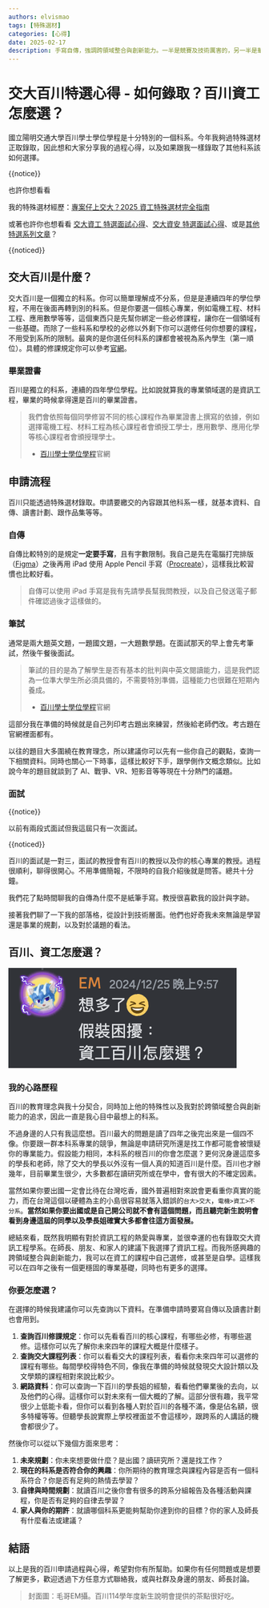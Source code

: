 ```yaml
---
authors: elvismao
tags: [特殊選材]
categories: [心得]
date: 2025-02-17
description: 手寫自傳，強調跨領域整合與創新能力。一半是競賽及技術厲害的，另一半是華德福等實驗高中。
---
```


# 交大百川特選心得 - 如何錄取？百川資工怎麼選？

國立陽明交通大學百川學士學位學程是十分特別的一個科系。今年我夠過特殊選材正取錄取，因此想和大家分享我的過程心得，以及如果跟我一樣錄取了其他科系該如何選擇。

{{notice}}

也許你想看看

我的特殊選材經歷：[專案仔上交大？2025 資工特殊選材完全指南](https://emtech.cc/p/srecruit)

或著也許你也想看看 [交大資工 特選面試心得](srecruit-nycu)、[交大資安 特選面試心得](srecruit-nycu2)、或是[其他特選系列文章](/tag/特殊選材)？

{{noticed}}

## 交大百川是什麼？

交大百川是一個獨立的科系。你可以簡單理解成不分系，但是是連續四年的學位學程，不用在後面再轉到別的科系。但是你要選一個核心專業，例如電機工程、材料工程、應用數學等等，這個東西只是先幫你綁定一些必修課程，讓你在一個領域有一些基礎。而除了一些科系和學校的必修以外剩下你可以選修任何你想要的課程，不用受到系所的限制。最爽的是你選任何科系的課都會被視為系內學生（第一順位）。具體的修課規定你可以參考[官網](https://aretehp.nycu.edu.tw/?page_id=15)。

### 畢業證書

百川是獨立的科系，連續的四年學位學程。比如說就算我的專業領域選的是資訊工程，畢業的時候拿得還是百川的畢業證書。

> 我們會依照每個同學修習不同的核心課程作為畢業證書上撰寫的依據，例如選擇電機工程、材料工程為核心課程者會頒授工學士，應用數學、應用化學等核心課程者會頒授理學士。
>
> - [百川學士學位學程](https://aretehp.nycu.edu.tw/)官網

## 申請流程

百川只能透過特殊選材錄取。申請要繳交的內容跟其他科系一樣，就基本資料、自傳、讀書計劃、跟作品集等等。

### 自傳

自傳比較特別的是規定**一定要手寫**，且有字數限制。我自己是先在電腦打完排版（[Figma](https://www.figma.com/)）之後再用 iPad 使用 Apple Pencil 手寫（[Procreate](https://apps.apple.com/tw/app/procreate/id425073498)），這樣我比較習慣也比較好看。

> 自傳可以使用 iPad 手寫是我有先請學長幫我問教授，以及自己發送電子郵件確認過後才這樣做的。

### 筆試

通常是兩大題英文題，一題國文題，一大題數學題。在面試那天的早上會先考筆試，然後午餐後面試。

> 筆試的目的是為了解學生是否有基本的批判與中英文閱讀能力，這是我們認為一位準大學生所必須具備的，不需要特別準備，這種能力也很難在短期內養成。
>
> - [百川學士學位學程](https://aretehp.nycu.edu.tw/)官網

這部分我在準備的時候就是自己列印考古題出來練習，然後給老師們改。考古題在官網裡面都有。

以往的題目大多圍繞在教育理念，所以建議你可以先有一些你自己的觀點，查詢一下相關資料。同時也關心一下時事，這樣比較好下手，跟學側作文概念類似。比如說今年的題目就談到了 AI、戰爭、VR、短影音等等現在十分熱門的議題。

### 面試

{{notice}}

以前有兩段式面試但我這屆只有一次面試。

{{noticed}}

百川的面試是一對三，面試的教授會有百川的教授以及你的核心專業的教授。過程很順利，聊得很開心。不用準備簡報，不限時的自我介紹後就是問答。總共十分鐘。

我們花了點時間聊我的自傳為什麼不是紙筆手寫。教授很喜歡我的設計與字跡。

接著我們聊了一下我的部落格，從設計到技術層面。他們也好奇我未來無論是學習還是事業的規劃，以及對於議題的看法。

## 百川、資工怎麼選？

![去年自己在那裡 high，沒想到真的遇到這個困擾](discord.webp)

### 我的心路歷程

百川的教育理念與我十分契合，同時加上他的特殊性以及我對於跨領域整合與創新能力的追求，因此一直是我心目中最想上的科系。

不過身邊的人只有我這麼想。百川最大的問題是讀了四年之後完出來是一個四不像。你要跟一群本科系專業的競爭，無論是申請研究所還是找工作都可能會被懷疑你的專業能力。假設能力相同，本科系的根百川的你會怎麼選？更何況身邊這麼多的學長和老師，除了交大的學長以外沒有一個人真的知道百川是什麼。百川也才辦幾年，目前畢業生很少，大多數都在讀研究所或在學中，會有很大的不確定因素。

當然如果你要出國一定會比待在台灣吃香，國外普遍相對來說會更看重你真實的能力，而在台灣這個以硬體為主的小島很容易就落入錯誤的`台大>交大`，`電機>資工>不分系`。**當然如果你要出國或是自己開公司就不會有這個問題，而且聽完新生說明會看到身邊這屆的同學以及學長姐確實大多都會往這方面發展。**

總結來看，既然我明顯有對於資訊工程的熱愛與專業，並很幸運的也有錄取交大資訊工程學系。在師長、朋友、和家人的建議下我選擇了資訊工程。而我所感興趣的跨領域整合與創新能力，我可以在資工的課程中自己選修，或甚至是自學。這樣我可以在四年之後有一個更穩固的專業基礎，同時也有更多的選擇。

### 你要怎麼選？

在選擇的時候我建議你可以先查詢以下資料。在準備申請時要寫自傳以及讀書計劃也會用到。

1. **查詢百川修課規定**：你可以先看看百川的核心課程，有哪些必修，有哪些選修。這樣你可以先了解你未來四年的課程大概是什麼樣子。
2. **查詢交大課程列表**：你可以看看交大的課程列表，看看你未來四年可以選修的課程有哪些。每間學校得特色不同，像我在準備的時候就發現交大設計類以及文學類的課程相對來說比較少。
3. **網路資料**：你可以查詢一下百川的學長姐的經驗，看看他們畢業後的去向，以及他們的心得。這樣你可以對未來有一個大概的了解。這部分很有趣，我平常很少上低能卡看，但你可以看到各種人對於百川的各種不滿，像是佔名額，很多特權等等。但聽學長說實際上學校裡面並不會這樣吵，跟跨系的人講話的機會都很少了。

然後你可以從以下幾個方面來思考：

1. **未來規劃**：你未來想要做什麼？是出國？讀研究所？還是找工作？
2. **現在的科系是否符合你的興趣**：你所期待的教育理念與課程內容是否有一個科系符合？你是否有足夠的熱情去學習？
3. **自律與時間規劃**：就讀百川之後你會有很多的跨系分組報告及各種活動與課程，你是否有足夠的自律去學習？
4. **家人與你的期許**：就讀哪個科系更能夠幫助你達到你的目標？你的家人及師長有什麼看法或建議？

## 結語

以上是我的百川申請過程與心得，希望對你有所幫助。如果你有任何問題或是想要了解更多，歡迎透過下方任意方式聯絡我，或與社群及身邊的朋友、師長討論。

> 封面圖：毛哥EM攝。百川114學年度新生說明會提供的茶點很好吃。
